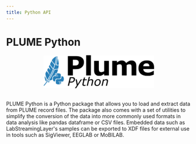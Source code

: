 ```yaml
---
title: Python API
---
```

<style>
  .md-typeset h1,
  .md-content__button {
    display: none;
  }
</style>
# PLUME Python
<p align="center">
    <img src="../images/plume_python_light.png" alt="plume python logo" width="300"/>
</p>

<br/>
PLUME Python is a Python package that allows you to load and extract data from PLUME record files. The package also comes with a set of utilities to simplify the conversion of the data into more commonly used formats in data analysis like pandas dataframe or CSV files. Embedded data such as LabStreamingLayer's samples can be exported to XDF files for external use in tools such as SigViewer, EEGLAB or MoBILAB.
